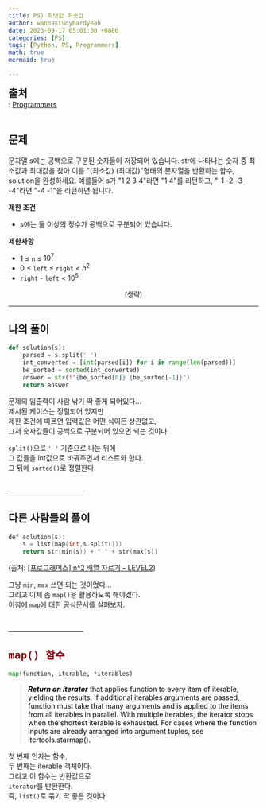 ```yaml
---
title: PS) 최댓값 최솟값
author: wannastudyhardyeah
date: 2023-09-17 05:01:30 +0800
categories: [PS]
tags: [Python, PS, Programmers]
math: true
mermaid: true

---
```

<span style="font-size: 1.3rem;"><b>출처</b></span><br>
\: <a href="https://school.programmers.co.kr/learn/courses/30/lessons/12939">Programmers</a>
<br><br>
<h2 id="problem">문제</h2>
문자열 s에는 공백으로 구분된 숫자들이 저장되어 있습니다. str에 나타나는 숫자 중 최소값과 최대값을 찾아 이를 "(최소값) (최대값)"형태의 문자열을 반환하는 함수, solution을 완성하세요.
예를들어 s가 "1 2 3 4"라면 "1 4"를 리턴하고, "-1 -2 -3 -4"라면 "-4 -1"을 리턴하면 됩니다.

<b>제한 조건</b>
- s에는 둘 이상의 정수가 공백으로 구분되어 있습니다.

<b>제한사항</b>
- 1 ≤ ``n`` ≤ $10^7$
- 0 ≤ ``left`` ≤ ``right`` < $n^2$
- ``right`` - ``left`` < $10^5$

<div align="center">(생략)</div>
<hr>
<h2 id="my-solved">나의 풀이</h2>

```python
def solution(s):
    parsed = s.split(' ')
    int_converted = [int(parsed[i]) for i in range(len(parsed))]
    be_sorted = sorted(int_converted)
    answer = str(f"{be_sorted[0]} {be_sorted[-1]}")
    return answer
```

문제의 입출력이 사람 낚기 딱 좋게 되어있다...<br>
제시된 케이스는 정렬되어 있지만<br>
제한 조건에 따르면 입력값은 어떤 식이든 상관없고,<br>
그저 숫자값들이 공백으로 구분되어 있으면 되는 것이다.<br>

``split()``으로 ``' '`` 기준으로 나눈 뒤에<br>
그 값들을 int값으로 바꿔주면서 리스트화 한다.<br>
그 뒤에 ``sorted()``로 정렬한다.<br>

<br>
<hr width="30%">
<h2 id="other_solutions">다른 사람들의 풀이</h2>

```cpp
def solution(s):
    s = list(map(int,s.split()))
    return str(min(s)) + " " + str(max(s))
```
(출처: <a href="https://school.programmers.co.kr/learn/courses/30/lessons/12939/solution_groups?language=python3">[프로그래머스] n^2 배열 자르기 - LEVEL2</a>)<br>

그냥 ``min``, ``max`` 쓰면 되는 것이었다...<br>
그리고 이제 좀 ``map()``을 활용하도록 해야겠다.<br>
이참에 ``map``에 대한 공식문서를 살펴보자.<br>

<br>
<hr width="30%">
<h2 id="map-function"><code class="language-python highlighter-rouge" style="color: #83060e; font-size: 1.3rem;">map() 함수</code></h2>

```python
map(function, iterable, *iterables)
```

<blockquote style="color:black">
<b><i>Return an iterator</i></b> that applies function to every item of iterable, yielding the results. If additional iterables arguments are passed, function must take that many arguments and is applied to the items from all iterables in parallel. With multiple iterables, the iterator stops when the shortest iterable is exhausted. For cases where the function inputs are already arranged into argument tuples, see itertools.starmap().
</blockquote>

첫 번째 인자는 함수,<br>
두 번째는 iterable 객체이다.<br>
그리고 이 함수는 반환값으로<br>
``iterator``를 반환한다.<br>
즉, ``list()``로 묶기 딱 좋은 것이다.<br>